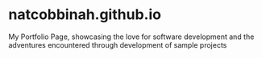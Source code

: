 # natcobbinah.github.io
My Portfolio Page, showcasing  the love for software development and the adventures encountered through development of sample projects
